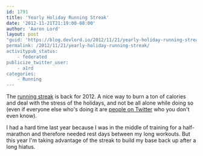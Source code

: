```yaml
---
id: 1791
title: 'Yearly Holiday Running Streak'
date: '2012-11-21T21:19:00-08:00'
author: 'Aaron Lord'
layout: post
"guid: 'https://blog.devlord.io/2012/11/21/yearly-holiday-running-streak/'
permalink: /2012/11/21/yearly-holiday-running-streak/
activitypub_status:
    - federated
publicize_twitter_user:
    - a1rd
categories:
    - Running
---
```


The <a href="http://www.runnersworld.com/cold-weather-running/2012-holiday-running-streak">running streak</a> is back for 2012. A nice way to burn a ton of calories and deal with the stress of the holidays, and not be all alone while doing so (even if everyone else who's doing it are <a href="https://twitter.com/search?q=%23rwrunstreak">people on Twitter</a> who you don't even know).

I had a hard time last year because I was in the middle of training for a half-marathon and therefore needed rest days between my long workouts. But this year I'm taking advantage of the streak to build my base back up after a long hiatus.